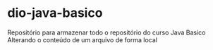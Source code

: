 # dio-java-basico
Repositório para armazenar todo o repositório do curso Java Basico
Alterando o conteúdo de um arquivo de forma local       